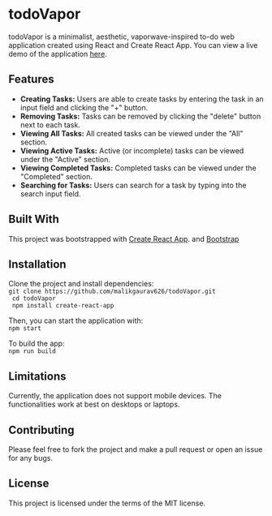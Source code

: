 # todoVapor

todoVapor is a minimalist, aesthetic, vaporwave-inspired to-do web application created using React and Create React App. You can view a live demo of the application [here](http://todoVapor.netlify.app).


## Features

- **Creating Tasks:** Users are able to create tasks by entering the task in an input field and clicking the "+" button.
- **Removing Tasks:** Tasks can be removed by clicking the "delete" button next to each task.
- **Viewing All Tasks:** All created tasks can be viewed under the "All" section.
- **Viewing Active Tasks:** Active (or incomplete) tasks can be viewed under the "Active" section.
- **Viewing Completed Tasks:** Completed tasks can be viewed under the "Completed" section.
- **Searching for Tasks:** Users can search for a task by typing into the search input field.

## Built With

This project was bootstrapped with [Create React App](https://github.com/facebook/create-react-app).
and [Bootstrap](https://github.com/twbs/bootstrap)

## Installation

Clone the project and install dependencies:  
```git clone https://github.com/malikgaurav626/todoVapor.git```  
``` cd todoVapor```  
``` npm install create-react-app```  

Then, you can start the application with:  
```npm start```  

To build the app:  
```npm run build```  

## Limitations

Currently, the application does not support mobile devices. The functionalities work at best on desktops or laptops.

## Contributing

Please feel free to fork the project and make a pull request or open an issue for any bugs.

## License

This project is licensed under the terms of the MIT license.

